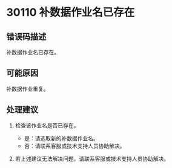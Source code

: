 # 30110 补数据作业名已存在<a name="dgc_01_190"></a>

## 错误码描述<a name="zh-cn_topic_0000001160798965_section74926583581"></a>

补数据作业名已存在。

## 可能原因<a name="zh-cn_topic_0000001160798965_section67851462594"></a>

补数据作业重复。

## 处理建议<a name="zh-cn_topic_0000001160798965_section11526162511596"></a>

1.  检查该作业名是否已存在。
    -   是：请选取新的补数据作业名。
    -   否：请联系客服或技术支持人员协助解决。

2.  若上述建议无法解决问题，请联系客服或技术支持人员协助解决。

